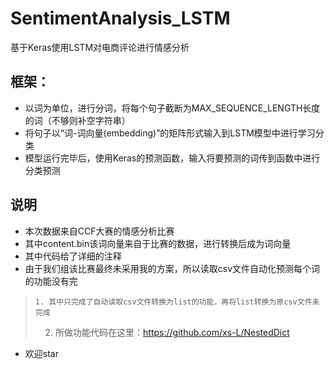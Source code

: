 # SentimentAnalysis_LSTM
基于Keras使用LSTM对电商评论进行情感分析


## 框架：
- 以词为单位，进行分词，将每个句子截断为MAX_SEQUENCE_LENGTH长度的词（不够则补空字符串）
- 将句子以“词-词向量(embedding)”的矩阵形式输入到LSTM模型中进行学习分类
- 模型运行完毕后，使用Keras的预测函数，输入将要预测的词传到函数中进行分类预测


## 说明
- 本次数据来自CCF大赛的情感分析比赛
- 其中content.bin该词向量来自于比赛的数据，进行转换后成为词向量
- 其中代码给了详细的注释
- 由于我们组该比赛最终未采用我的方案，所以读取csv文件自动化预测每个词的功能没有完
>     1. 其中只完成了自动读取csv文件转换为list的功能，再将list转换为原csv文件未完成
>     2. 所做功能代码在这里：https://github.com/xs-L/NestedDict
- 欢迎star



